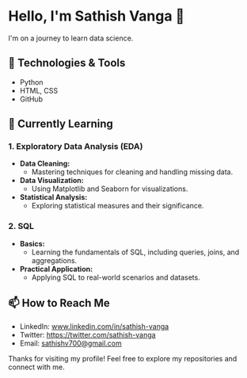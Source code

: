 # Hello, I'm Sathish Vanga 👋

I'm on a journey to learn data science.
## 🔧 Technologies & Tools

- Python
- HTML, CSS
- GitHub

## 🌱 Currently Learning

### 1. Exploratory Data Analysis (EDA)
- **Data Cleaning:**
  - Mastering techniques for cleaning and handling missing data.
- **Data Visualization:**
  - Using Matplotlib and Seaborn for visualizations.
- **Statistical Analysis:**
  - Exploring statistical measures and their significance.
 
### 2. SQL
- **Basics:**
  - Learning the fundamentals of SQL, including queries, joins, and aggregations.
- **Practical Application:**
  - Applying SQL to real-world scenarios and datasets.


## 📫 How to Reach Me

- LinkedIn: www.linkedin.com/in/sathish-vanga
- Twitter: https://twitter.com/sathish-vanga
- Email: sathishv700@gmail.com


Thanks for visiting my profile! Feel free to explore my repositories and connect with me.
